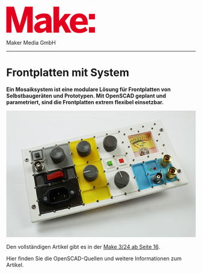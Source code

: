 ![GitHub Logo](https://github.com/MakeMagazinDE/OpenSCAD_Frontplatten/blob/main/make_logo.jpg)

Maker Media GmbH

***

# Frontplatten mit System

**Ein Mosaiksystem ist eine modulare Lösung für Frontplatten von Selbstbaugeräten und Prototypen. Mit OpenSCAD geplant und parametriert, sind die Frontplatten extrem flexibel einsetzbar.**



![Picture](./Aufmacher.jpg) 

Den vollständigen Artikel gibt es in der [Make 3/24 ab Seite 16]().



Hier finden Sie die OpenSCAD-Quellen und weitere Informationen zum Artikel.
